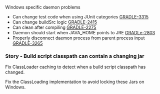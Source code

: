 Windows specific daemon problems

- Can change test code when using JUnit categories [GRADLE-3315](https://issues.gradle.org/browse/GRADLE-3315)
- Can change buildSrc logic [GRADLE-2415](https://issues.gradle.org/browse/GRADLE-2415)
- Can clean after compiling [GRADLE-2275](https://issues.gradle.org/browse/GRADLE-2275)
- Daemon should start when JAVA_HOME points to JRE [GRADLe-2803](https://issues.gradle.org/browse/GRADLE-2803)
- Properly disconnect daemon process from parent process input [GRADLE-3265](https://issues.gradle.org/browse/GRADLE-3265)

### Story - Build script classpath can contain a changing jar

Fix ClassLoader caching to detect when a build script classpath has changed.

Fix the ClassLoading implementation to avoid locking these Jars on Windows.
